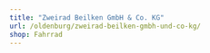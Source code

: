 ```yaml
---
title: "Zweirad Beilken GmbH & Co. KG"
url: /oldenburg/zweirad-beilken-gmbh-und-co-kg/
shop: Fahrrad
---
```

